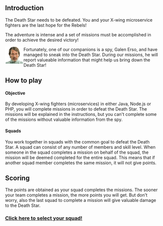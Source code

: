 ## Introduction ##

The Death Star needs to be defeated. You and your X-wing microservice fighters are the last hope for the Rebels! 

The adventure is intense and a set of missions must be accomplished in order to achieve the desired victory!

<img align="left" src="images/spyGalenErso.png" width = "60px">

Fortunately, one of our companions is a spy, Galen Erso, and have managed to sneak into the Death Star. During our missions, he will report valueable information that might help us bring down the Death Star!

## How to play ##

#### Objective ####

By developing X-wing fighters (microservices) in either Java, Node.js or PHP, you will complete missions in order to defeat the Death Star. The missions will be explained in the instructions, but you can't complete some of the missions without valuable information from the spy.

#### Squads ####

You work together in squads with the common goal to defeat the Death Star. A squad can consist of any number of members and skill level. When someone in the squad completes a mission on behalf of the squad, the mission will be deemed completed for the entire squad. This means that if another squad member completes the same mission, it will not give points. 

## Scoring ##

The points are obtained as your squad completes the missions. The sooner your team completes a mission, the more points you will get. But don't worry, also the last squad to complete a mission will give valuable damage to the Death Star. 

### [Click here to select your squad!](squadSelection.md) ###
